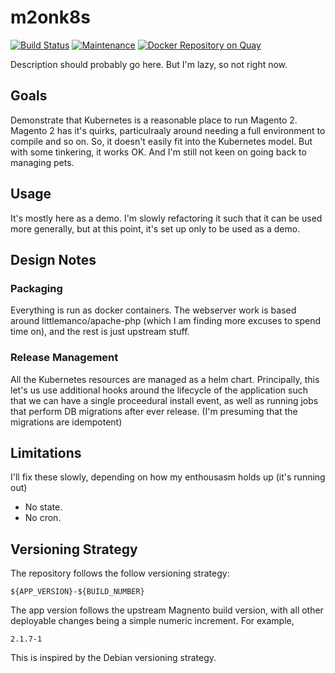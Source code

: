 # m2onk8s

[![Build Status](https://travis-ci.org/andrewhowdencom/m2onk8s.svg?branch=master)](https://travis-ci.org/andrewhowdencom/m2onk8s)
[![Maintenance](https://img.shields.io/maintenance/yes/2017.svg)]()
[![Docker Repository on Quay](https://quay.io/repository/littlemanco/magento/status "Docker Repository on Quay")](https://quay.io/repository/littlemanco/magento)

Description should probably go here. But I'm lazy, so not right now.

## Goals

Demonstrate that Kubernetes is a reasonable place to run Magento 2. Magento 2 has it's quirks, particulraaly around needing a full environment to compile and so on. So, it doesn't easily fit into the Kubernetes model. But with some tinkering, it works OK. And I'm still not keen on going back to managing pets.

## Usage

It's mostly here as a demo. I'm slowly refactoring it such that it can be used more generally, but at this point, it's
set up only to be used as a demo.

## Design Notes

### Packaging

Everything is run as docker containers. The webserver work is based around littlemanco/apache-php (which I am finding more excuses to spend time on), and the rest is just upstream stuff.

### Release Management

All the Kubernetes resources are managed as a helm chart. Principally, this let's us use additional hooks around the
lifecycle of the application such that we can have a single proceedural install event, as well as running jobs that perform DB migrations after ever release. (I'm presuming that the migrations are idempotent)

## Limitations

I'll fix these slowly, depending on how my enthousasm holds up (it's running out)

- No state. 
- No cron.

## Versioning Strategy

The repository follows the follow versioning strategy:

```
${APP_VERSION}-${BUILD_NUMBER}
```

The app version follows the upstream Magnento build version, with all other deployable changes being a simple numeric increment.
For example,

```
2.1.7-1
```

This is inspired by the Debian versioning strategy.

